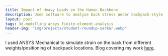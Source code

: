 ```yaml
---
title: Impact of Heavy Loads on the Human Backbone
description: Used software to analyze back stress under backpack-style loads.
layout: post
tags: 3d-modelling ansys finite-element-analysis
header-img: "img/projects/student-roundup-sarkar.webp"
---
```


I used ANSYS Mechanical to simulate strain on the back from different weights/positioning of backpack locations. Blog covering my work [here](https://ansys.com/blog/student-simulates-backpack-body-stress).
